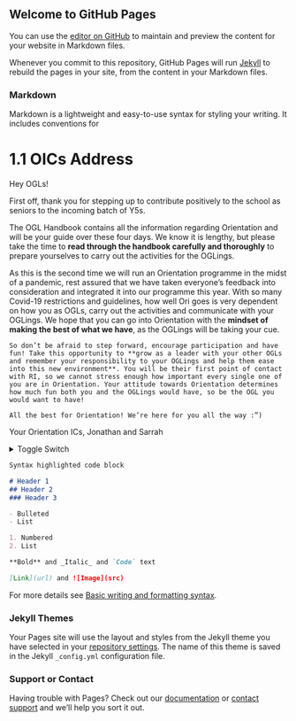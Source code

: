 ## Welcome to GitHub Pages

You can use the [editor on GitHub](https://github.com/sarrahrose04/orientation2022/edit/gh-pages/index.md) to maintain and preview the content for your website in Markdown files.

Whenever you commit to this repository, GitHub Pages will run [Jekyll](https://jekyllrb.com/) to rebuild the pages in your site, from the content in your Markdown files.

### Markdown

Markdown is a lightweight and easy-to-use syntax for styling your writing. It includes conventions for

# 1.1 OICs Address
Hey OGLs!

First off, thank you for stepping up to contribute positively to the school as seniors to the incoming batch of Y5s.

The OGL Handbook contains all the information regarding Orientation and will be your guide over these four days. We know it is lengthy, but please take the time to **read through the handbook carefully and thoroughly** to prepare yourselves to carry out the activities for the OGLings. 

As this is the second time we will run an Orientation programme in the midst of a pandemic, rest assured that we have taken everyone’s feedback into consideration and integrated it into our programme this year. With so many Covid-19 restrictions and guidelines, how well Ori goes is very dependent on how you as OGLs, carry out the activities and communicate with your OGLings. We hope that you can go into Orientation with the **mindset of making the best of what we have**, as the OGLings will be taking your cue.

	So don’t be afraid to step forward, encourage participation and have fun! Take this opportunity to **grow as a leader with your other OGLs and remember your responsibility to your OGLings and help them ease into this new environment**. You will be their first point of contact with RI, so we cannot stress enough how important every single one of you are in Orientation. Your attitude towards Orientation determines how much fun both you and the OGLings would have, so be the OGL you would want to have!

	All the best for Orientation! We’re here for you all the way :”) 

Your Orientation ICs,
Jonathan and Sarrah

<details>
    <summary>Toggle Switch</summary>
    This is so genius of you sarrah
</details>



```markdown
Syntax highlighted code block

# Header 1
## Header 2
### Header 3

- Bulleted
- List

1. Numbered
2. List

**Bold** and _Italic_ and `Code` text

[Link](url) and ![Image](src)
```

For more details see [Basic writing and formatting syntax](https://docs.github.com/en/github/writing-on-github/getting-started-with-writing-and-formatting-on-github/basic-writing-and-formatting-syntax).

### Jekyll Themes

Your Pages site will use the layout and styles from the Jekyll theme you have selected in your [repository settings](https://github.com/sarrahrose04/orientation2022/settings/pages). The name of this theme is saved in the Jekyll `_config.yml` configuration file.

### Support or Contact

Having trouble with Pages? Check out our [documentation](https://docs.github.com/categories/github-pages-basics/) or [contact support](https://support.github.com/contact) and we’ll help you sort it out.
